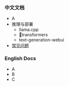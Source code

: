 ### 中文文档
- A
- 推理与部署
  - llama.cpp
  - 🤗transformers
  - text-generation-webui
- [常见问题](https://github.com/ymcui/Chinese-LLaMA-Alpaca/wiki/常见问题)


### English Docs
- A
- B
- C
